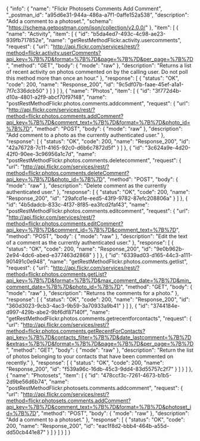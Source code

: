 {
  "info": {
    "name": "Flickr Photosets Comments Add Comment",
    "_postman_id": "a95d6e31-944a-486a-a7f1-0affe152a538",
    "description": "Add a comment to a photoset.",
    "schema": "https://schema.getpostman.com/json/collection/v2.0.0/"
  },
  "item": [
    {
      "name": "Activity",
      "item": [
        {
          "id": "b5da4ed7-493c-4c98-ae23-939fb717852e",
          "name": "getRestMethodFlickr.activity.usercomments",
          "request": {
            "url": "http://api.flickr.com/services/rest/?method=flickr.activity.userComments?api_key=%7B%7D&format=%7B%7D&page=%7B%7D&per_page=%7B%7D",
            "method": "GET",
            "body": {
              "mode": "raw"
            },
            "description": "Returns a list of recent activity on photos commented on by the calling user. Do not poll this method more than once an hour."
          },
          "response": [
            {
              "status": "OK",
              "code": 200,
              "name": "Response_200",
              "id": "9c5df07b-faae-45ef-a1a1-7f7c336dcb50"
            }
          ]
        }
      ]
    },
    {
      "name": "Photos",
      "item": [
        {
          "id": "3f772d4b-d10a-4801-a2f9-abcf70f97f48",
          "name": "postRestMethodFlickr.photos.comments.addcomment",
          "request": {
            "url": "http://api.flickr.com/services/rest/?method=flickr.photos.comments.addComment?api_key=%7B%7D&comment_text=%7B%7D&format=%7B%7D&photo_id=%7B%7D",
            "method": "POST",
            "body": {
              "mode": "raw"
            },
            "description": "Add comment to a photo as the currently authenticated user."
          },
          "response": [
            {
              "status": "OK",
              "code": 200,
              "name": "Response_200",
              "id": "42a76728-7c11-4165-92c0-d6b6c7872d5f"
            }
          ]
        },
        {
          "id": "3c624a9e-4d20-42f0-90ee-3c96956a1c7d",
          "name": "postRestMethodFlickr.photos.comments.deletecomment",
          "request": {
            "url": "http://api.flickr.com/services/rest/?method=flickr.photos.comments.deleteComment?api_key=%7B%7D&photo_id=%7B%7D",
            "method": "POST",
            "body": {
              "mode": "raw"
            },
            "description": "Delete comment as the currently authenticated user."
          },
          "response": [
            {
              "status": "OK",
              "code": 200,
              "name": "Response_200",
              "id": "29afcd1e-eed5-43f9-9782-87efc208806a"
            }
          ]
        },
        {
          "id": "4b5dadcb-833c-4f37-8f85-ea3fcd2faf43",
          "name": "postRestMethodFlickr.photos.comments.editcomment",
          "request": {
            "url": "http://api.flickr.com/services/rest/?method=flickr.photos.comments.editComment?api_key=%7B%7D&comment_id=%7B%7D&comment_text=%7B%7D",
            "method": "POST",
            "body": {
              "mode": "raw"
            },
            "description": "Edit the text of a comment as the currently authenticated user."
          },
          "response": [
            {
              "status": "OK",
              "code": 200,
              "name": "Response_200",
              "id": "9e0b962b-2e94-4dc6-abed-e377463d2868"
            }
          ]
        },
        {
          "id": "6339ad03-d165-44c3-a111-901491c0e948",
          "name": "getRestMethodFlickr.photos.comments.getlist",
          "request": {
            "url": "http://api.flickr.com/services/rest/?method=flickr.photos.comments.getList?api_key=%7B%7D&format=%7B%7D&max_comment_date=%7B%7D&min_comment_date=%7B%7D&photo_id=%7B%7D",
            "method": "GET",
            "body": {
              "mode": "raw"
            },
            "description": "Returns the comments for a photo."
          },
          "response": [
            {
              "status": "OK",
              "code": 200,
              "name": "Response_200",
              "id": "360d3023-9cb3-4ac3-9b59-3a70933a9b41"
            }
          ]
        },
        {
          "id": "3744184e-d997-429b-abe2-9bf6df87140f",
          "name": "getRestMethodFlickr.photos.comments.getrecentforcontacts",
          "request": {
            "url": "http://api.flickr.com/services/rest/?method=flickr.photos.comments.getRecentForContacts?api_key=%7B%7D&contacts_filter=%7B%7D&date_lastcomment=%7B%7D&extras=%7B%7D&format=%7B%7D&page=%7B%7D&per_page=%7B%7D",
            "method": "GET",
            "body": {
              "mode": "raw"
            },
            "description": "Return the list of photos belonging to your contacts that have been commented on recently."
          },
          "response": [
            {
              "status": "OK",
              "code": 200,
              "name": "Response_200",
              "id": "f539a96c-16db-45c3-9dd4-83d55757c2f7"
            }
          ]
        }
      ]
    },
    {
      "name": "Photosets",
      "item": [
        {
          "id": "478ccf3c-7261-4673-b1b5-2d9be56d6b74",
          "name": "postRestMethodFlickr.photosets.comments.addcomment",
          "request": {
            "url": "http://api.flickr.com/services/rest/?method=flickr.photosets.comments.addComment?api_key=%7B%7D&comment_text=%7B%7D&format=%7B%7D&photoset_id=%7B%7D",
            "method": "POST",
            "body": {
              "mode": "raw"
            },
            "description": "Add a comment to a photoset."
          },
          "response": [
            {
              "status": "OK",
              "code": 200,
              "name": "Response_200",
              "id": "eac1f8d2-bbb4-464b-a55d-dd50cb441e87"
            }
          ]
        }
      ]
    }
  ]
}